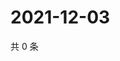 # 2021-12-03

共 0 条

<!-- BEGIN WEIBO -->
<!-- 最后更新时间 Fri Dec 03 2021 01:20:41 GMT+0800 (China Standard Time) -->

<!-- END WEIBO -->
